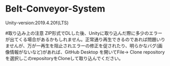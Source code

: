 # Belt-Conveyor-System

Unity-version:2019.4.20f(LTS)

#取り込み上の注意
ZIP形式でDLした後、Unityに取り込んだ際に多少のエラーが出てくる場合があるかもしれません。正常通り再生できるのであれば問題いりませんが、万が一再生を阻止されエラーの修正を促されたり、明らかなバグ(画像情報がないなど)があれば、GitHub Desktop を開いてFile-> Clone repository を選択しこのrepositoryをCloneして取り込んでください。
